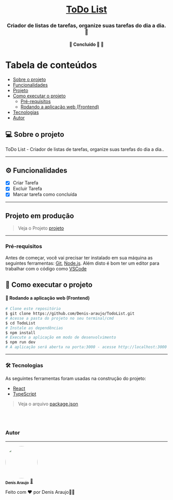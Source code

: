 <h1 align="center">
  <a href="#" alt=""> ToDo List </a>
</h1>

<h3 align="center">
  Criador de listas de tarefas, organize suas tarefas do dia a dia. 💚
</h3>

<h4 align="center">
	🚧   Concluído 🚀 🚧
</h4>

# Tabela de conteúdos

<!--ts-->

- [Sobre o projeto](#-sobre-o-projeto)
- [Funcionalidades](#-funcionalidades)
- [Projeto](#-projeto)
- [Como executar o projeto](#-como-executar-o-projeto)
  - [Pré-requisitos](#pré-requisitos)
  - [Rodando a aplicação web (Frontend)](#user-content--rodando-a-aplicação-web-frontend)
- [Tecnologias](#-tecnologias)
- [Autor](#-autor)
<!--te-->

## 💻 Sobre o projeto

ToDo List - Criador de listas de tarefas, organize suas tarefas do dia a dia..

---

## ⚙️ Funcionalidades

- [x] Criar Tarefa
- [x] Excluir Tarefa
- [x] Marcar tarefa como concluída

---

## Projeto em produção

> Veja o Projeto [projeto](https://todo-list-xi-one.vercel.app/)

---

### Pré-requisitos

Antes de começar, você vai precisar ter instalado em sua máquina as seguintes ferramentas:
[Git](https://git-scm.com), [Node.js](https://nodejs.org/en/).
Além disto é bom ter um editor para trabalhar com o código como [VSCode](https://code.visualstudio.com/)

## 🚀 Como executar o projeto

#### 🧭 Rodando a aplicação web (Frontend)

```bash
# Clone este repositório
$ git clone https://github.com/Denis-araujo/TodoList.git
# Acesse a pasta do projeto no seu terminal/cmd
$ cd TodoList
# Instale as dependências
$ npm install
# Execute a aplicação em modo de desenvolvimento
$ npm run dev
# A aplicação será aberta na porta:3000 - acesse http://localhost:3000
```

---

### 🛠 Tecnologias

As seguintes ferramentas foram usadas na construção do projeto:

- [React](https://pt-br.reactjs.org/)
- [TypeScript](https://www.typescriptlang.org/)

> Veja o arquivo [package.json](https://github.com/Denis-araujo/TodoList/blob/main/package.json)

<br>
<br>

### Autor

---

<a>
 <img style="border-radius: 50%;" src="https://github.com/denis-araujo.png" width="100px;" alt=""/>
 <br />
 <sub><b>Denis Araujo</b></sub></a> <a href="https://blog.rocketseat.com.br/author/thiago//" title="Rocketseat">🚀 </a>

Feito com ❤️ por Denis Araujo👋🏽
